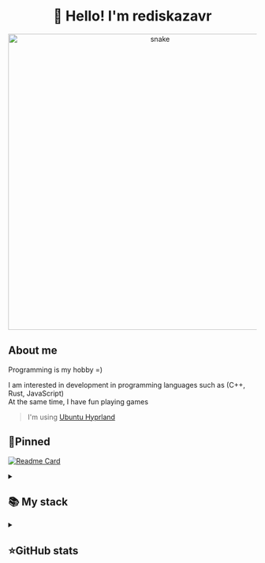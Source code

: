 <h1 align="center">👋 Hello! I'm rediskazavr </h1>

<p align="center">
 <img width="600" src="assets/github-snake.svg" alt="snake"/>
</p>

## About me

Programming is my hobby =)  

I am interested in development in programming languages such as (C++, Rust, JavaScript)  
At the same time, I have fun playing games
> I'm using [Ubuntu Hyprland](https://github.com/JaKooLit/Ubuntu-Hyprland)

## 📌Pinned
[![Readme Card](https://github-readme-stats.vercel.app/api/pin/?username=rediskazavr&repo=ax3-tools&theme=dracula&bg_color=00000000&)](https://github.com/rediskazavr/ax3-tools)


<details align="left">
  <summary><h2><b>📚 My stack</b></h2></summary>
  <p>
    <h3>Langs</h3>
    <img src="https://skillicons.dev/icons?i=cpp,rust,js,assembly&perline=7" />
    <h3>Frameworks / Tools</h3>
    <img src="https://skillicons.dev/icons?i=obsidian,markdown,bash,docker,nodejs,ubuntu,linux,git&perline=7" />
    <h3>Software</h3>
    <img src="https://skillicons.dev/icons?i=neovim,vscode&perline=7" />
    <br>
  </p>
</details>


<details align="left">
  <summary><h2><b>⭐GitHub stats</b></h2></summary>
  <p>
   <img src="https://github-readme-stats.vercel.app/api/top-langs/?username=rediskazavr&theme=dracula&layout=compact&hide_border=true&bg_color=00000000" />
   <br>
   <img src="https://github-readme-stats.vercel.app/api?username=rediskazavr&count_private=true&show_icons=true&theme=dracula&hide_border=true&bg_color=00000000" />
    <br>
   <img src="https://metrics.lecoq.io/MatveySDK" />
  </p>
</details>
